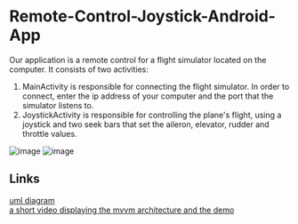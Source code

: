 # Remote-Control-Joystick-Android-App
Our application is a remote control for a flight simulator located on the computer.
It consists of two activities:
1. MainActivity is responsible for connecting the flight simulator.
In order to connect, enter the ip address of your computer and the port that the simulator listens to.
2. JoystickActivity is responsible for controlling the plane's flight, 
using a joystick and two seek bars that set the aileron, elevator, rudder and throttle values.

![image](https://user-images.githubusercontent.com/73775638/122398466-96584f00-cf82-11eb-8df6-ac4b41a81548.png) ![image](https://user-images.githubusercontent.com/73775638/122398618-ba1b9500-cf82-11eb-8637-0adbc12b5d8a.png)

## Links

[uml diagram]()<br/>
[a short video displaying the mvvm architecture and the demo]()<br/>
